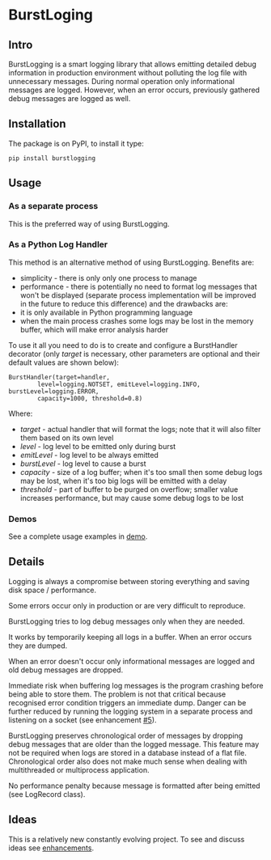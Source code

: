 # BurstLoging

## Intro
BurstLogging is a smart logging library that allows emitting detailed
debug information in production environment without polluting the log file 
with unnecessary messages.
During normal operation only informational messages are logged. 
However, when an error occurs, previously gathered debug messages are logged 
as well.

## Installation
The package is on PyPI, to install it type:

    pip install burstlogging

## Usage

### As a separate process
This is the preferred way of using BurstLogging. 

### As a Python Log Handler
This method is an alternative method of using BurstLogging. Benefits are:
* simplicity - there is only only one process to manage
* performance - there is potentially no need to format log messages that won't be displayed (separate process 
  implementation will be improved in the future to reduce this difference)
and the drawbacks are:
* it is only available in Python programming language
* when the main process crashes some logs may be lost in the memory buffer, which will make error analysis harder

To use it all you need to do is to create and configure a BurstHandler decorator 
(only _target_ is necessary, other parameters are optional and their default 
values are shown below):

	BurstHandler(target=handler, 
			level=logging.NOTSET, emitLevel=logging.INFO, burstLevel=logging.ERROR,
			capacity=1000, threshold=0.8)

Where:
* _target_ - actual handler that will format the logs; note that it will also
  filter them based on its own level
* _level_ - log level to be emitted only during burst
* _emitLevel_ - log level to be always emitted
* _burstLevel_ - log level to cause a burst
* _capacity_ - size of a log buffer; when it's too small then some debug 
  logs may be lost, when it's too big logs will be emitted with a delay
* _threshold_ - part of buffer to be purged on overflow; smaller value
  increases performance, but may cause some debug logs to be lost

### Demos
See a complete usage examples in [demo](demo/).

## Details 
Logging is always a compromise between storing everything and saving disk space / performance. 

Some errors occur only in production or are very difficult to reproduce. 

BurstLogging tries to log debug messages only when they are needed. 

It works by temporarily keeping all logs in a buffer. When an error occurs they are dumped.  

When an error doesn't occur only informational messages are logged and old debug messages are dropped.

Immediate risk when buffering log messages is the program crashing before being able to store them. 
The problem is not that critical because recognised error condition triggers an immediate dump. 
Danger can be further reduced by running the logging system in a separate process and listening on a socket 
(see enhancement [#5](https://github.com/loomchild/burstlogging/issues/5)).

BurstLogging preserves chronological order of messages by dropping debug messages that are older than the logged message. 
This feature may not be required when logs are stored in a database instead of a flat file. 
Chronological order also does not make much sense when dealing with multithreaded or multiprocess application.

No performance penalty because message is formatted after being emitted (see LogRecord class).

## Ideas
This is a relatively new constantly evolving project. To see and discuss ideas see
[enhancements](https://github.com/loomchild/burstlogging/labels/enhancement).
